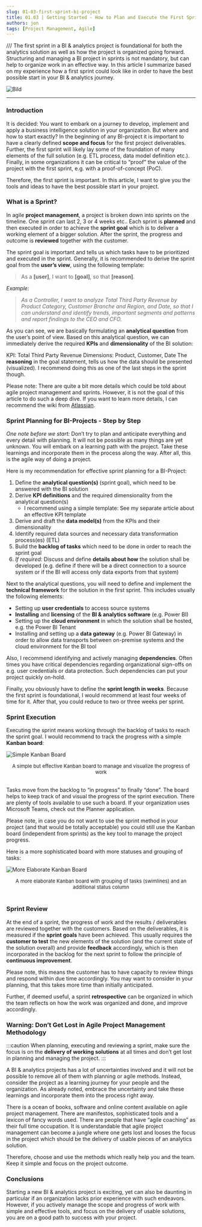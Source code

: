 ```yaml
---
slug: 01-03-first-sprint-bi-project
title: 01.03 | Getting Started - How to Plan and Execute the First Sprint in Your BI & Analytics Project
authors: jon
tags: [Project Management, Agile]
---
```


/// The first sprint in a BI & analytics project is foundational for both the analytics solution as well as how the project is organized going forward. Structuring and managing a BI project in sprints is not mandatory, but can help to organize work in an effective way. In this article I summarize based on my experience how a first sprint could look like in order to have the best possible start in your BI & analytics journey.

<!--truncate-->
![Bild](/img/img_01.03-1.png)


---


<!-- <mark style={{backgroundColor: 'orange'}}>Text</mark> -->

### Introduction
It is decided: You want to embark on a journey to develop, implement and apply a business intelligence solution in your organization. But where and how to start exactly? In the beginning of any BI-project it is important to have a clearly defined **scope and focus** for the first project deliverables. Further, the first sprint will likely lay some of the foundation of many elements of the full solution (e.g. ETL process, data model definition etc.). Finally, in some organizations it can be critical to “proof” the value of the project with the first sprint, e.g. with a proof-of-concept (PoC).

Therefore, the first sprint is important. In this article, I want to give you the tools and ideas to have the best possible start in your project.

### What is a Sprint?
In agile **project management**, a project is broken down into sprints on the timeline. One sprint can last 2, 3 or 4 weeks etc.. Each sprint is **planned** and then executed in order to achieve the **sprint goal** which is to deliver a working element of a bigger solution. After the sprint, the progress and outcome is **reviewed** together with the customer.

The sprint goal is important and tells us which tasks have to be prioritized and executed in the sprint. Generally, it is recommended to derive the sprint goal from the **user’s view**, using the following template:

> As a **[user]**, I want to **[goal]**, so that **[reason]**.

*Example:*

> *As a Controller, I want to analyze Total Third Party Revenue by Product Category, Customer Branche and Region, and Date, so that I can understand and identify trends, important segments and patterns and report findings to the CEO and CFO.*

As you can see, we are basically formulating an **analytical question** from the user’s point of view. Based on this analytical question, we can immediately derive the required **KPIs** and **dimensionality** of the BI solution:

KPI: Total Third Party Revenue
Dimensions: Product, Customer, Date
The **reasoning** in the goal statement, tells us how the data should be presented (visualized). I recommend doing this as one of the last steps in the sprint though.

Please note: There are quite a bit more details which could be told about agile project management and sprints. However, it is not the goal of this article to do such a deep dive. If you want to learn more details, I can recommend the wiki from [<ins>Atlassian</ins>](https://www.atlassian.com/agile/scrum/sprints).

### Sprint Planning for BI-Projects - Step by Step
*One note before we start:* Don’t try to plan and anticipate everything and every detail with planning. It will not be possible as many things are yet unknown. You will embark on a learning path with the project. Take these learnings and incorporate them in the process along the way. After all, this is the agile way of doing a project.

Here is my recommendation for effective sprint planning for a BI-Project:

1. Define the **analytical question(s)** (sprint goal), which need to be answered with the BI solution
2. Derive **KPI definitions** and the required dimensionality from the analytical question(s)
    - I recommend using a simple template: See my separate article about an effective KPI template
3. Derive and draft the **data model(s)** from the KPIs and their dimensionality
4. Identify required data sources and necessary data transformation process(es) (ETL)
5. Build the **backlog of tasks** which need to be done in order to reach the sprint goal
6. *If required:* Discuss and define **details about how** the solution shall be developed (e.g. define if there will be a direct connection to a source system or if the BI will access only data exports from that system)

Next to the analytical questions, you will need to define and implement the **technical framework** for the solution in the first sprint. This includes usually the following elements:

- Setting up **user credentials** to access source systems
- **Installing** and **licensing** of the **BI & analytics software** (e.g. Power BI)
- Setting up the **cloud environment** in which the solution shall be hosted, e.g. the Power BI Tenant
- Installing and setting up a **data gateway** (e.g. Power BI Gateway) in order to allow data transports between on-premise systems and the cloud environment for the BI tool

Also, I recommend identifying and actively managing **dependencies**. Often times you have critical dependencies regarding organizational sign-offs on e.g. user credentials or data protection. Such dependencies can put your project quickly on-hold.

Finally, you obviously have to define the **sprint length in weeks**. Because the first sprint is foundational, I would recommend at least four weeks of time for it. After that, you could reduce to two or three weeks per sprint.

### Sprint Execution
Executing the sprint means working through the backlog of tasks to reach the sprint goal. I would recommend to track the progress with a simple **Kanban board**:

![Simple Kanban Board](/img/img_01.03-2.png)
<div align="center"><font size= "2">A simple but effective Kanban board to manage and visualize the progress of work</font></div>
<br/>

Tasks move from the backlog to “in progress” to finally “done”. The board helps to keep track of and visual the progress of the sprint execution. There are plenty of tools available to use such a board. If your organization uses Microsoft Teams, check out the Planner application.

Please note, in case you do not want to use the sprint method in your project (and that would be totally acceptable) you could still use the Kanban board (independent from sprints) as the key tool to manage the project progress.

Here is a more sophisticated board with more statuses and grouping of tasks:

![More Elaborate Kanban Board](/img/img_01.03-3.png)
<div align="center"><font size= "2">A more elaborate Kanban board with grouping of tasks (swimlines) and an additional status column</font></div>
<br/>

### Sprint Review
At the end of a sprint, the progress of work and the results / deliverables are reviewed together with the customers. Based on the deliverables, it is measured if the **sprint goals** have been achieved. This usually requires the **customer to test** the new elements of the solution (and the current state of the solution overall) and provide **feedback** accordingly, which is then incorporated in the backlog for the next sprint to follow the principle of **continuous improvement**.

Please note, this means the customer has to have capacity to review things and respond within due time accordingly. You may want to consider in your planning, that this takes more time than initially anticipated.

Further, if deemed useful, a sprint **retrospective** can be organized in which the team reflects on how the work was organized and done, and improve accordingly.

### Warning: Don’t Get Lost in Agile Project Management Methodology
:::caution
When planning, executing and reviewing a sprint, make sure the focus is on the **delivery of working solutions** at all times and don’t get lost in planning and managing the project.
:::

A BI & analytics projects has a lot of uncertainties involved and it will not be possible to remove all of them with planning or agile methods. Instead, consider the project as a learning journey for your people and the organization. As already noted, embrace the uncertainty and take these learnings and incorporate them into the process right away.

There is a ocean of books, software and online content available on agile project management. There are manifestos, sophisticated tools and a lexicon of fancy words used. There are people that have “agile coaching” as their full time occupation. It is understandable that agile project management can become a jungle where one gets lost and looses the focus in the project which should be the delivery of usable pieces of an analytics solution.

Therefore, choose and use the methods which really help you and the team. Keep it simple and focus on the project outcome.

### Conclusions
Starting a new BI & analytics project is exciting, yet can also be daunting in particular if an organization lacks prior experience with such endeavors. However, if you actively manage the scope and progress of work with simple and effective tools, and focus on the delivery of usable solutions, you are on a good path to success with your project.